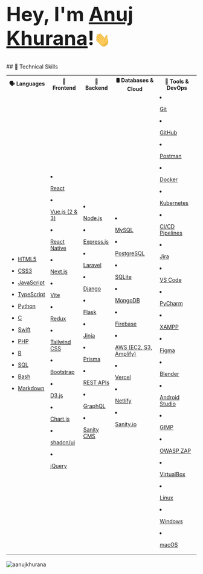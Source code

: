 <h1 style="font-size: 3.25rem; font-weight: bold;">
    Hey,
    I'm <a href="https://aanujkhurana.netlify.app" target="_blank" rel="noreferrer">Anuj Khurana</a>!<img src="/wave.gif" width="42px" style="vertical-align: middle;">
</h1>
## 🧠 Technical Skills

<table>
  <tr>
    <th>🗣️ Languages</th>
    <th>🧱 Frontend</th>
    <th>🧠 Backend</th>
    <th>🛢️ Databases & Cloud</th>
    <th>🧰 Tools & DevOps</th>
  </tr>
  <tr>
    <td>

- [HTML5](https://developer.mozilla.org/en-US/docs/Web/HTML)  
- [CSS3](https://developer.mozilla.org/en-US/docs/Web/CSS)  
- [JavaScript](https://developer.mozilla.org/en-US/docs/Web/JavaScript)  
- [TypeScript](https://www.typescriptlang.org/)  
- [Python](https://www.python.org/)  
- [C](https://en.wikipedia.org/wiki/C_(programming_language))  
- [Swift](https://developer.apple.com/swift/)  
- [PHP](https://www.php.net/)  
- [R](https://www.r-project.org/)  
- [SQL](https://www.w3schools.com/sql/)  
- [Bash](https://www.gnu.org/software/bash/)  
- [Markdown](https://www.markdownguide.org/)  

    </td>
    <td>

- [React](https://reactjs.org/)  
- [Vue.js (2 & 3)](https://vuejs.org/)  
- [React Native](https://reactnative.dev/)  
- [Next.js](https://nextjs.org/)  
- [Vite](https://vitejs.dev/)  
- [Redux](https://redux.js.org/)  
- [Tailwind CSS](https://tailwindcss.com/)  
- [Bootstrap](https://getbootstrap.com/)  
- [D3.js](https://d3js.org/)  
- [Chart.js](https://www.chartjs.org/)  
- [shadcn/ui](https://ui.shadcn.dev/)  
- [jQuery](https://jquery.com/)  

    </td>
    <td>

- [Node.js](https://nodejs.org/)  
- [Express.js](https://expressjs.com/)  
- [Laravel](https://laravel.com/)  
- [Django](https://www.djangoproject.com/)  
- [Flask](https://flask.palletsprojects.com/)  
- [Jinja](https://jinja.palletsprojects.com/)  
- [Prisma](https://www.prisma.io/)  
- [REST APIs](https://restfulapi.net/)  
- [GraphQL](https://graphql.org/)  
- [Sanity CMS](https://www.sanity.io/)  

    </td>
    <td>

- [MySQL](https://www.mysql.com/)  
- [PostgreSQL](https://www.postgresql.org/)  
- [SQLite](https://www.sqlite.org/)  
- [MongoDB](https://www.mongodb.com/)  
- [Firebase](https://firebase.google.com/)  
- [AWS (EC2, S3, Amplify)](https://aws.amazon.com/)  
- [Vercel](https://vercel.com/)  
- [Netlify](https://www.netlify.com/)  
- [Sanity.io](https://www.sanity.io/)  

    </td>
    <td>

- [Git](https://git-scm.com/)  
- [GitHub](https://github.com/)  
- [Postman](https://www.postman.com/)  
- [Docker](https://www.docker.com/)  
- [Kubernetes](https://kubernetes.io/)  
- [CI/CD Pipelines](https://www.atlassian.com/continuous-delivery)  
- [Jira](https://www.atlassian.com/software/jira)  
- [VS Code](https://code.visualstudio.com/)  
- [PyCharm](https://www.jetbrains.com/pycharm/)  
- [XAMPP](https://www.apachefriends.org/)  
- [Figma](https://www.figma.com/)  
- [Blender](https://www.blender.org/)  
- [Android Studio](https://developer.android.com/studio)  
- [GIMP](https://www.gimp.org/)  
- [OWASP ZAP](https://owasp.org/www-project-zap/)  
- [VirtualBox](https://www.virtualbox.org/)  
- [Linux](https://www.linux.org/)  
- [Windows](https://www.microsoft.com/windows)  
- [macOS](https://www.apple.com/macos/)  

    </td>
  </tr>
</table>


<!-- LANG CARD -->
<p><img align="center" src="https://github-readme-stats.vercel.app/api/top-langs?username=aanujkhurana&show_icons=true&locale=en&layout=compact&theme=transparent" alt="aanujkhurana" /></p>
